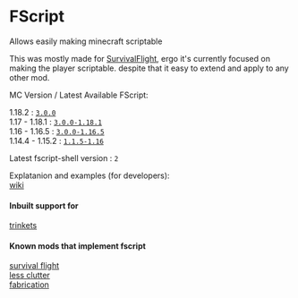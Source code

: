 # FScript

Allows easily making minecraft scriptable

This was mostly made for [SurvivalFlight](https://github.com/sfort/MC-SurvivalFlight),
ergo it's currently focused on making the player scriptable.
despite that it easy to extend and apply to any other mod.

MC Version / Latest Available FScript:

1.18.2          : [`3.0.0`](https://github.com/SFort/FScript/releases/tag/r3.0.0)  
1.17   - 1.18.1 : [`3.0.0-1.18.1`](https://github.com/SFort/FScript/releases/tag/r3.0.0)  
1.16   - 1.16.5 : [`3.0.0-1.16.5`](https://github.com/SFort/FScript/releases/tag/r3.0.0)  
1.14.4 - 1.15.2 : [`1.1.5-1.16`](https://github.com/SFort/FScript/releases/tag/r1.1.5)  


Latest fscript-shell version : `2`

Explatanion and examples (for developers):  
[wiki](https://github.com/SFort/FScript/wiki)

#### Inbuilt support for
[trinkets](https://github.com/emilyploszaj/trinkets)

#### Known mods that implement fscript
[survival flight](https://github.com/sfort/mc-survivalflight)  
[less clutter](https://github.com/sfort/mc-lessclutter)  
[fabrication](https://github.com/unascribed/fabrication)
